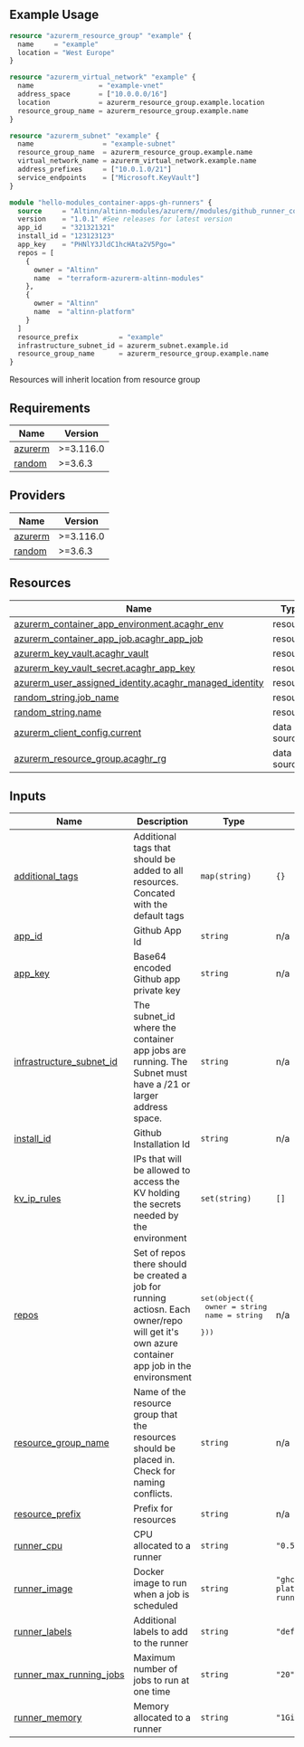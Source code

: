 ## Example Usage

```terraform
resource "azurerm_resource_group" "example" {
  name     = "example"
  location = "West Europe"
}

resource "azurerm_virtual_network" "example" {
  name                = "example-vnet"
  address_space       = ["10.0.0.0/16"]
  location            = azurerm_resource_group.example.location
  resource_group_name = azurerm_resource_group.example.name
}

resource "azurerm_subnet" "example" {
  name                 = "example-subnet"
  resource_group_name  = azurerm_resource_group.example.name
  virtual_network_name = azurerm_virtual_network.example.name
  address_prefixes     = ["10.0.1.0/21"]
  service_endpoints    = ["Microsoft.KeyVault"]
}

module "hello-modules_container-apps-gh-runners" {
  source     = "Altinn/altinn-modules/azurerm//modules/github_runner_container_app_jobs"
  version    = "1.0.1" #See releases for latest version
  app_id     = "321321321"
  install_id = "123123123"
  app_key    = "PHNlY3JldC1hcHAta2V5Pgo="
  repos = [
    {
      owner = "Altinn"
      name  = "terraform-azurerm-altinn-modules"
    },
    {
      owner = "Altinn"
      name  = "altinn-platform"
    }
  ]
  resource_prefix          = "example"
  infrastructure_subnet_id = azurerm_subnet.example.id
  resource_group_name      = azurerm_resource_group.example.name
}
```

Resources will inherit location from resource group

## Requirements

| Name | Version |
|------|---------|
| <a name="requirement_azurerm"></a> [azurerm](#requirement\_azurerm) | >=3.116.0 |
| <a name="requirement_random"></a> [random](#requirement\_random) | >=3.6.3 |

## Providers

| Name | Version |
|------|---------|
| <a name="provider_azurerm"></a> [azurerm](#provider\_azurerm) | >=3.116.0 |
| <a name="provider_random"></a> [random](#provider\_random) | >=3.6.3 |

## Resources

| Name | Type |
|------|------|
| [azurerm_container_app_environment.acaghr_env](https://registry.terraform.io/providers/hashicorp/azurerm/latest/docs/resources/container_app_environment) | resource |
| [azurerm_container_app_job.acaghr_app_job](https://registry.terraform.io/providers/hashicorp/azurerm/latest/docs/resources/container_app_job) | resource |
| [azurerm_key_vault.acaghr_vault](https://registry.terraform.io/providers/hashicorp/azurerm/latest/docs/resources/key_vault) | resource |
| [azurerm_key_vault_secret.acaghr_app_key](https://registry.terraform.io/providers/hashicorp/azurerm/latest/docs/resources/key_vault_secret) | resource |
| [azurerm_user_assigned_identity.acaghr_managed_identity](https://registry.terraform.io/providers/hashicorp/azurerm/latest/docs/resources/user_assigned_identity) | resource |
| [random_string.job_name](https://registry.terraform.io/providers/hashicorp/random/latest/docs/resources/string) | resource |
| [random_string.name](https://registry.terraform.io/providers/hashicorp/random/latest/docs/resources/string) | resource |
| [azurerm_client_config.current](https://registry.terraform.io/providers/hashicorp/azurerm/latest/docs/data-sources/client_config) | data source |
| [azurerm_resource_group.acaghr_rg](https://registry.terraform.io/providers/hashicorp/azurerm/latest/docs/data-sources/resource_group) | data source |

## Inputs

| Name | Description | Type | Default | Required |
|------|-------------|------|---------|:--------:|
| <a name="input_additional_tags"></a> [additional\_tags](#input\_additional\_tags) | Additional tags that should be added to all resources. Concated with the default tags | `map(string)` | `{}` | no |
| <a name="input_app_id"></a> [app\_id](#input\_app\_id) | Github App Id | `string` | n/a | yes |
| <a name="input_app_key"></a> [app\_key](#input\_app\_key) | Base64 encoded Github app private key | `string` | n/a | yes |
| <a name="input_infrastructure_subnet_id"></a> [infrastructure\_subnet\_id](#input\_infrastructure\_subnet\_id) | The subnet\_id where the container app jobs are running. The Subnet must have a /21 or larger address space. | `string` | n/a | yes |
| <a name="input_install_id"></a> [install\_id](#input\_install\_id) | Github Installation Id | `string` | n/a | yes |
| <a name="input_kv_ip_rules"></a> [kv\_ip\_rules](#input\_kv\_ip\_rules) | IPs that will be allowed to access the KV holding the secrets needed by the environment | `set(string)` | `[]` | no |
| <a name="input_repos"></a> [repos](#input\_repos) | Set of repos there should be created a job for running actiosn. Each owner/repo will get it's own azure container app job in the environsment | <pre>set(object({<br/>    owner = string<br/>    name  = string<br/>  }))</pre> | n/a | yes |
| <a name="input_resource_group_name"></a> [resource\_group\_name](#input\_resource\_group\_name) | Name of the resource group that the resources should be placed in. Check for naming conflicts. | `string` | n/a | yes |
| <a name="input_resource_prefix"></a> [resource\_prefix](#input\_resource\_prefix) | Prefix for resources | `string` | n/a | yes |
| <a name="input_runner_cpu"></a> [runner\_cpu](#input\_runner\_cpu) | CPU allocated to a runner | `string` | `"0.5"` | no |
| <a name="input_runner_image"></a> [runner\_image](#input\_runner\_image) | Docker image to run when a job is scheduled | `string` | `"ghcr.io/Altinn/altinn-platform/gh-runner:latest"` | no |
| <a name="input_runner_labels"></a> [runner\_labels](#input\_runner\_labels) | Additional labels to add to the runner | `string` | `"default"` | no |
| <a name="input_runner_max_running_jobs"></a> [runner\_max\_running\_jobs](#input\_runner\_max\_running\_jobs) | Maximum number of jobs to run at one time | `string` | `"20"` | no |
| <a name="input_runner_memory"></a> [runner\_memory](#input\_runner\_memory) | Memory allocated to a runner | `string` | `"1Gi"` | no |

